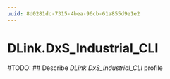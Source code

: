 ```yaml
---
uuid: 8d0281dc-7315-4bea-96cb-61a855d9e1e2
---
```



# DLink.DxS_Industrial_CLI


#TODO: ## Describe *DLink.DxS_Industrial_CLI* profile
